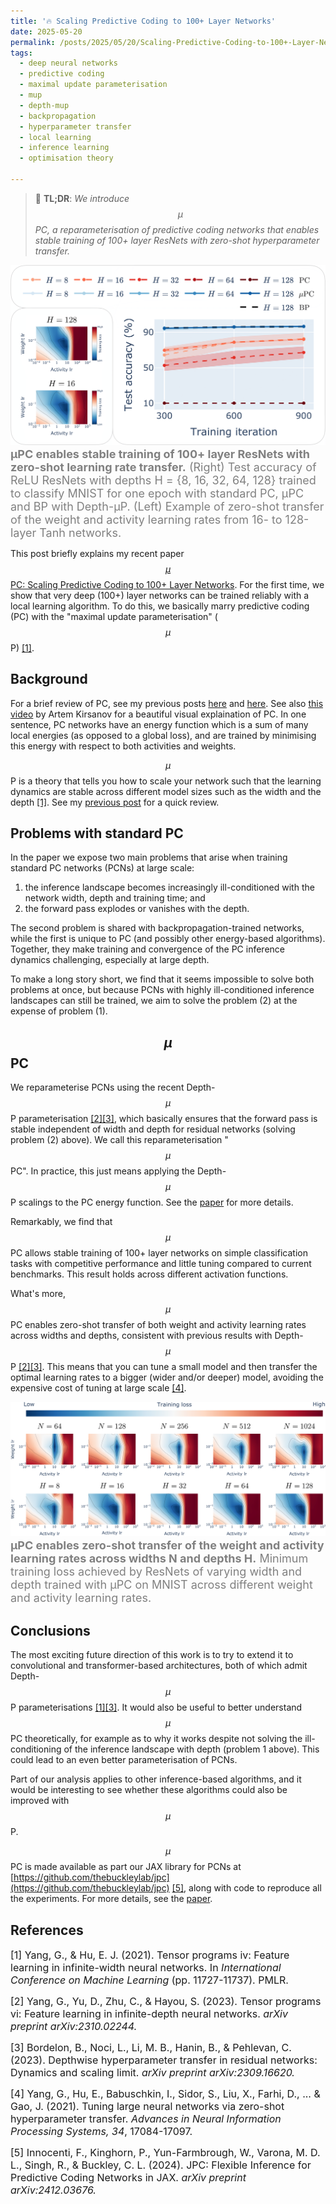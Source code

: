 ```yaml
---
title: '🔥 Scaling Predictive Coding to 100+ Layer Networks'
date: 2025-05-20
permalink: /posts/2025/05/20/Scaling-Predictive-Coding-to-100+-Layer-Networks/
tags:
  - deep neural networks
  - predictive coding
  - maximal update parameterisation
  - mup
  - depth-mup
  - backpropagation
  - hyperparameter transfer
  - local learning
  - inference learning
  - optimisation theory

---
```


>  📖 **TL;DR**: *We introduce $$\mu$$PC, a reparameterisation of predictive coding 
> networks that enables stable training of 100+ layer ResNets with zero-shot 
> hyperparameter transfer.*

<p align="left">
    <img src="https://raw.githubusercontent.com/francesco-innocenti/francesco-innocenti.github.io/master/_posts/imgs/mupc_spotlight_fig.png" style="zoom:50%;" />
    <span style="color:grey; font-size:large;">
        <b>μPC enables stable training of 100+ layer ResNets with zero-shot learning rate transfer.</b> 
        (Right) Test accuracy of ReLU ResNets with depths 
        H = {8, 16, 32, 64, 128} trained to classify MNIST for one epoch 
        with standard PC, μPC and BP with Depth-μP. (Left) 
        Example of zero-shot transfer of the weight and activity learning rates 
        from 16- to 128-layer Tanh networks.
    </span>
</p>

This post briefly explains my recent paper [$$\mu$$PC: Scaling Predictive Coding to 100+
Layer Networks](https://arxiv.org/abs/2505.13124). For the first time, we show that very deep (100+) layer networks
can be trained reliably with a local learning algorithm. To do this, we basically
marry predictive coding (PC) with the "maximal update parameterisation" ($$\mu$$P) [[1]](#1).


## Background
For a brief review of PC, see my previous posts [here](https://francesco-innocenti.github.io/posts/2023/08/10/PC-as-a-2nd-Order-Method/) and [here](https://francesco-innocenti.github.io/posts/2024/10/01/The-Energy-Landscape-of-Predictive-Coding-Networks/).
See also [this video](https://www.youtube.com/watch?v=l-OLgbdZ3kk&t=200s&ab_channel=ArtemKirsanov) 
by Artem Kirsanov for a beautiful visual explaination of PC. In one sentence, PC 
networks have an energy function which is a sum of many local energies (as 
opposed to a global loss), and are trained by minimising this energy with 
respect to both activities and weights. 

$$\mu$$P is a theory that tells you how to scale your network such that the 
learning dynamics are stable across different model sizes such as the width and 
the depth [[1]](#1). See my [previous post](https://francesco-innocenti.github.io/posts/2025/04/09/Infinite-Widths-&-Depths-Part-III-The-Maximal-Update-Parameterisation/) 
for a quick review.


## Problems with standard PC
In the paper we expose two main problems that arise when training standard PC 
networks (PCNs) at large scale:
1. the inference landscape becomes increasingly ill-conditioned with the network
width, depth and training time; and
2. the forward pass explodes or vanishes with the depth.

The second problem is shared with backpropagation-trained networks, while the 
first is unique to PC (and possibly other energy-based algorithms). Together, 
they make training and convergence of the PC inference dynamics challenging, 
especially at large depth.

To make a long story short, we find that it seems impossible to solve both 
problems at once, but because PCNs with highly ill-conditioned inference 
landscapes can still be trained, we aim to solve the problem (2) at the expense 
of problem (1).


## $$\mu$$PC
We reparameterise PCNs using the recent Depth-$$\mu$$P parameterisation [[2]](#2)[[3]](#3), 
which basically ensures that the forward pass is stable independent of width and 
depth for residual networks (solving problem (2) above). We call this 
reparameterisation "$$\mu$$PC". In practice, this just means applying the 
Depth-$$\mu$$P scalings to the PC energy function. See the [paper](https://arxiv.org/abs/2505.13124) 
for more details.

Remarkably, we find that $$\mu$$PC allows stable training of 100+ layer networks
on simple classification tasks with competitive performance and little tuning
compared to current benchmarks. This result holds across different activation
functions.

What's more, $$\mu$$PC enables zero-shot transfer of both weight and activity 
learning rates across widths and depths, consistent with previous results with 
Depth-$$\mu$$P [[2]](#2)[[3]](#3). This means that you can tune a small model 
and then transfer the optimal learning rates to a bigger (wider and/or deeper) 
model, avoiding the expensive cost of tuning at large scale [[4]](#4).

<p align="left">
    <img src="https://raw.githubusercontent.com/francesco-innocenti/francesco-innocenti.github.io/master/_posts/imgs/mupc_width_depth_transfer_tanh.png" style="zoom:50%;" />
    <span style="color:grey; font-size:large;">
        <b>μPC enables zero-shot transfer of the weight and activity learning rates across widths N and depths H.</b> 
        Minimum training loss achieved by ResNets of varying width and depth 
        trained with μPC on MNIST across different weight and activity 
        learning rates.
    </span>
</p>


## Conclusions
The most exciting future direction of this work is to try to extend it to 
convolutional and transformer-based architectures, both of which admit 
Depth-$$\mu$$P parameterisations [[1]](#1)[[3]](#3). It would also be useful to 
better understand $$\mu$$PC theoretically, for example as to why it works 
despite not solving the ill-conditioning of the inference landscape with depth 
(problem 1 above). This could lead to an even better parameterisation of PCNs.

Part of our analysis applies to other inference-based algorithms, and it would
be interesting to see whether these algorithms could also be improved with 
$$\mu$$P.

$$\mu$$PC is made available as part our JAX library for PCNs at 
[https://github.com/thebuckleylab/jpc](https://github.com/thebuckleylab/jpc) [[5]](#5), 
along with code to reproduce all the experiments. For more details, see the 
[paper](https://arxiv.org/abs/2505.13124).


## References

<p> <font size="3"> <a id="1">[1]</a> 
Yang, G., & Hu, E. J. (2021). Tensor programs iv: Feature learning in infinite-width neural networks. 
In <i>International Conference on Machine Learning</i> (pp. 11727-11737). PMLR.</font> </p>

<p> <font size="3"> <a id="2">[2]</a> 
Yang, G., Yu, D., Zhu, C., & Hayou, S. (2023). Tensor programs vi: Feature learning in infinite-depth neural networks. <i>arXiv preprint arXiv:2310.02244.</i> </font> </p>

<p> <font size="3"> <a id="3">[3]</a> 
Bordelon, B., Noci, L., Li, M. B., Hanin, B., & Pehlevan, C. (2023). Depthwise hyperparameter transfer in residual networks: Dynamics and scaling limit. <i>arXiv preprint arXiv:2309.16620.</i> </font> </p>

<p> <font size="3"> <a id="4">[4]</a> 
Yang, G., Hu, E., Babuschkin, I., Sidor, S., Liu, X., Farhi, D., ... & Gao, J. (2021). 
Tuning large neural networks via zero-shot hyperparameter transfer. 
<i>Advances in Neural Information Processing Systems, 34</i>, 17084-17097.</font> </p>

<p> <font size="3"> <a id="5">[5]</a> 
Innocenti, F., Kinghorn, P., Yun-Farmbrough, W., Varona, M. D. L., Singh, R., & Buckley, C. L. (2024). JPC: Flexible Inference for Predictive Coding Networks in JAX. <i>arXiv preprint arXiv:2412.03676.</i> </font> </p>
